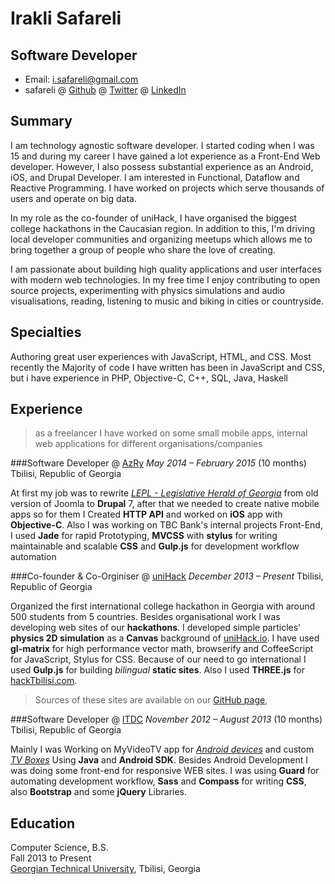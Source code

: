Irakli Safareli
=============

Software Developer
-----------------------

- Email: <i.safareli@gmail.com>
- safareli @ [Github](http://github.com/safareli) @ [Twitter](http://twitter.com/safareli) @ [LinkedIn](http://linkedin.com/in/safareli)

## Summary

I am technology agnostic software developer. I started coding when I was 15 and during my career I have gained a lot experience as a Front-End Web developer. However, I also possess substantial experience as an Android, iOS, and Drupal Developer. I am interested in Functional, Dataflow and Reactive Programming. I have worked on projects which serve thousands of users and operate on big data.

In my role as the co-founder of uniHack, I have organised the biggest college hackathons in the Caucasian region. In addition to this, I'm driving local developer communities and organizing meetups which allows me to bring together a group of people who share the love of creating.

I am passionate about building high quality applications and user interfaces with modern web technologies. In my free time I enjoy contributing to open source projects, experimenting with physics simulations and audio visualisations, reading, listening to music and biking in cities or countryside.


## Specialties

Authoring great user experiences with JavaScript, HTML, and CSS. Most recently the Majority of code I have written has been in JavaScript and CSS, but i have experience in PHP, Objective-C, C++, SQL, Java, Haskell

## Experience

> as a freelancer I have worked on some small mobile apps, internal web applications for  different organisations/companies


###Software Developer @ [AzRy](http://azry.com/)
*May 2014 – February 2015* (10 months) Tbilisi, Republic of Georgia

At first my job was to rewrite [*LEPL - Legislative Herald of Georgia*](https://matsne.gov.ge) from old version of Joomla to **Drupal** 7, after that we needed to create native mobile apps so for them I Created **HTTP API** and worked on **iOS** app with **Objective-C**. Also I was working on TBC Bank's internal projects Front-End, I used **Jade** for rapid Prototyping, **MVCSS** with **stylus** for writing maintainable and scalable **CSS** and **Gulp.js** for development workflow automation

###Co-founder & Co-Orginiser @ [uniHack](http://unihack.io)
*December 2013 – Present* Tbilisi, Republic of Georgia

Organized the first international college hackathon in Georgia with around 500 students from 5 countries. Besides organisational work I was developing web sites of our **hackathons**.
I developed simple particles' **physics 2D simulation** as a **Canvas** background of [uniHack.io](http://unihack.io). 
I have used **gl-matrix** for high performance vector math,  browserify and CoffeeScript for JavaScript, Stylus for CSS. Because of our need to go international I used  **Gulp.js** for building *bilingual* **static sites**. Also I used **THREE.js** for [hackTbilisi.com](http://hacktbilisi.com/).
> Sources of these sites are available on our [GitHub page](http://github.com/uniHackge),



###Software Developer @ [ITDC](http://itdc.ge/)
*November 2012 – August 2013* (10 months) Tbilisi, Republic of Georgia

Mainly I was Working on MyVideoTV app for [*Android devices*](https://play.google.com/store/apps/details?id=ge.myvideo.hlsstremreader) and custom [*TV Boxes*](http://www.myvideo.ge/tvbox) Using **Java** and **Android SDK**. Besides Android Development I was doing some front-end for responsive WEB sites. I was using **Guard** for automating development workflow, **Sass** and **Compass** for writing **CSS**, also **Bootstrap** and some **jQuery** Libraries.


## Education

Computer Science, B.S.  
Fall 2013 to Present  
[Georgian Technical University](http://gtu.edu.ge/Eng/), Tbilisi, Georgia
